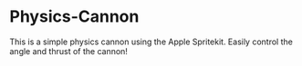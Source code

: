 Physics-Cannon
==============

This is a simple physics cannon using the Apple Spritekit. Easily control the angle and thrust of the cannon!
